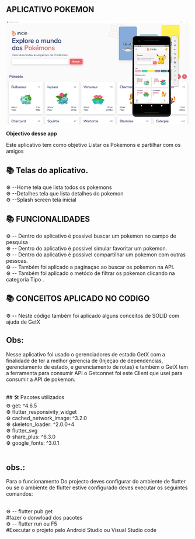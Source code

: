 ## APLICATIVO POKEMON
![normal](https://github.com/Jacob-dvlp/pokemon-app-flutter/blob/master/demo.jpeg)


<b>Objectivo desse app </b>   

<p> Este aplicativo  tem como objetivo Listar os Pokemons  e partilhar  com os amigos

## 📚 Telas do aplicativo.

 ⚙ --Home tela que  lista todos os pokemons <br>
 ⚙ --Detalhes tela que lista detalhes do pokemon  <br>
 ⚙ --Splash screen tela inicial <br>

## 📚  FUNCIONALIDADES  

 ⚙ -- Dentro do aplicativo é possivel buscar um pokemon no campo de pesquisa <br>
 ⚙ -- Dentro do aplicativo é possivel simular favoritar um pokemon.<br>
 ⚙ -- Dentro do aplicativo é possivel  compartilhar um pokemon com outras 
 pessoas.  <br>
 ⚙ -- Também foi aplicado a paginaçao ao buscar os pokemon na API.<br>
 ⚙ -- Também foi aplicado o metódo de filtrar os pokemon clicando na categoria Tipo .<br>
## 📚  CONCEITOS APLICADO NO CODIGO
  ⚙ -- Neste  código também foi aplicado alguns conceitos de SOLID com ajuda de GetX  <br>
 

## Obs:
 Nesse aplicativo foi usado o gerenciadores de estado GetX com a finalidade de  ter a melhor gerencia de (Injeçao de dependencias, gerenciamento de estado, e gerenciamento de rotas) e também o GetX tem a ferramenta para consumir API o Getconnet foi este Client que usei para consumir a API de pokemon.  
 
<br>
## 🛠 Pacotes utilizados <br>  
⚙ get: ^4.6.5 <br>  
⚙ flutter_responsivity_widget <br>
⚙ cached_network_image: ^3.2.0 <br>
⚙ skeleton_loader: ^2.0.0+4 <br>
⚙ flutter_svg  <br>
⚙ share_plus: ^6.3.0 <br>
⚙ google_fonts: ^3.0.1 <br>


<br>

 ## obs.:
  Para o funcionamento Do projecto deves configurar do ambiente de flutter ou se  o ambiente de flutter  estive configurado deves executar os seguintes comandos:

 <br>
 ⚙ -- flutter pub get <br>
 #fazer o donwload dos pacotes <br>
 ⚙ -- flutter run ou F5 <br>
 #Executar o projeto pelo Android Studio ou Visual Studio code <br>
 
 




 
